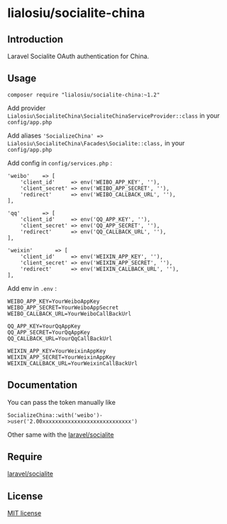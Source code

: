 # lialosiu/socialite-china


## Introduction

Laravel Socialite OAuth authentication for China.

## Usage

```
composer require "lialosiu/socialite-china:~1.2"
```

Add provider ```Lialosiu\SocialiteChina\SocialiteChinaServiceProvider::class``` in your ```config/app.php```

Add aliases ```'SocializeChina' => Lialosiu\SocialiteChina\Facades\Socialite::class,``` in your ```config/app.php```

Add config in ```config/services.php``` :

```
'weibo'    => [
    'client_id'     => env('WEIBO_APP_KEY', ''),
    'client_secret' => env('WEIBO_APP_SECRET', ''),
    'redirect'      => env('WEIBO_CALLBACK_URL', ''),
],

'qq'       => [
    'client_id'     => env('QQ_APP_KEY', ''),
    'client_secret' => env('QQ_APP_SECRET', ''),
    'redirect'      => env('QQ_CALLBACK_URL', ''),
],

'weixin'       => [
    'client_id'     => env('WEIXIN_APP_KEY', ''),
    'client_secret' => env('WEIXIN_APP_SECRET', ''),
    'redirect'      => env('WEIXIN_CALLBACK_URL', ''),
],
```

Add env in ```.env``` :

```
WEIBO_APP_KEY=YourWeiboAppKey
WEIBO_APP_SECRET=YourWeiboAppSecret
WEIBO_CALLBACK_URL=YourWeiboCallBackUrl

QQ_APP_KEY=YourQqAppKey
QQ_APP_SECRET=YourQqAppKey
QQ_CALLBACK_URL=YourQqCallBackUrl

WEIXIN_APP_KEY=YourWeixinAppKey
WEIXIN_APP_SECRET=YourWeixinAppKey
WEIXIN_CALLBACK_URL=YourWeixinCallBackUrl
```

## Documentation

You can pass the token manually like

```
SocializeChina::with('weibo')->user('2.00xxxxxxxxxxxxxxxxxxxxxxxxxxxx')
```

Other same with the [laravel/socialite](http://laravel.com/docs/5.0/authentication#social-authentication)

## Require

[laravel/socialite](https://github.com/laravel/socialite)

## License

[MIT license](http://opensource.org/licenses/MIT)
